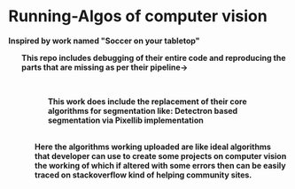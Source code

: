 # Running-Algos of computer vision
<b>Inspired by work named "Soccer on your tabletop"</b><br/>
<b> <ul>This repo includes debugging of their entire code and reproducing the parts that are missing as per their pipeline-> <ul/><br/>
<b> <ul>This work does include the replacement of their core algorithms for segmentation like: Detectron based segmentation via Pixellib implementation</ul> <br/>

Here the algorithms working uploaded are like ideal algorithms that developer can use to create some projects on computer vision the working of which if altered with some errors then can be easily traced on stackoverflow kind of helping community sites.<br/>

